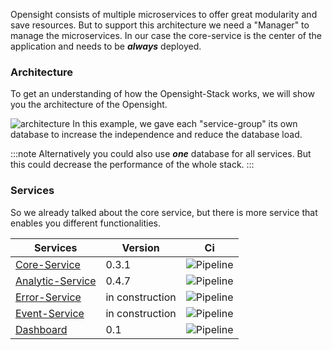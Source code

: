 Opensight consists of multiple microservices to offer great modularity and save resources. But to support this architecture we need a "Manager" to manage the microservices. In our case the core-service is the center of the application and needs to be ***always*** deployed.

### Architecture
To get an understanding of how the Opensight-Stack works, we will show you the architecture of the Opensight.

![architecture](/img/architecture.png)
In this example, we gave each "service-group" its own database to increase the independence and reduce the database load.

:::note
Alternatively you could also use ***one*** database for all services. But this could decrease the performance of the whole stack.
:::

### Services
So we already talked about the core service, but there is more service that enables you different functionalities.

| Services          | Version  | Ci  |
|-|-|-|
|[Core-Service](https://github.com/MichaelProjects/opensight/tree/master/core) | 0.3.1 | ![Pipeline](https://github.com/MichaelProjects/opensight/actions/workflows/core.yml/badge.svg)
|[Analytic-Service](https://github.com/MichaelProjects/opensight/tree/master/analytics_api) | 0.4.7      |![Pipeline](https://github.com/MichaelProjects/opensight/actions/workflows/analytics.yml/badge.svg)
|[Error-Service](https://github.com/MichaelProjects/opensight/tree/master/error_api)      | in construction      |![Pipeline](https://github.com/MichaelProjects/opensight/actions/workflows/error.yml/badge.svg) |
|[Event-Service](https://github.com/MichaelProjects/opensight/tree/master/event_api)      | in construction      |![Pipeline](https://github.com/MichaelProjects/opensight/actions/workflows/event.yml/badge.svg)  |
[Dashboard](https://github.com/MichaelProjects/opensight/tree/master/dashboard) | 0.1 | ![Pipeline](https://github.com/MichaelProjects/opensight/actions/workflows/dashboard.yml/badge.svg)

